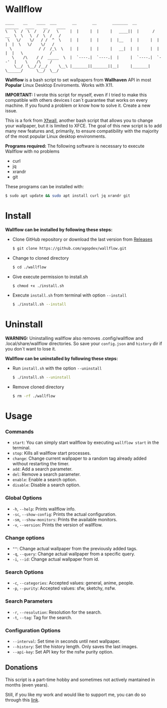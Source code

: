 # Wallflow

```
____    __    ____  ___       __       __       _______  __        ______   ____    __    ____ 
\   \  /  \  /   / /   \     |  |     |  |     |   ____||  |      /  __  \  \   \  /  \  /   / 
 \   \/    \/   / /  ^  \    |  |     |  |     |  |__   |  |     |  |  |  |  \   \/    \/   /  
  \            / /  /_\  \   |  |     |  |     |   __|  |  |     |  |  |  |   \            /   
   \    /\    / /  _____  \  |  `----.|  `----.|  |     |  `----.|  `--'  |    \    /\    /    
    \__/  \__/ /__/     \__\ |_______||_______||__|     |_______| \______/      \__/  \__/     
```

**Wallflow** is a bash script to set wallpapers from **Wallhaven** API in most **Popular** Linux Desktop Enviroments. Works with X11.

**IMPORTANT:** I wrote this script for myself, even if I tried to make this compatible with others devices I can´t guarantee that works on every machine. If you found a problem or know how to solve it. Create a new issue.

This is a fork from [Xfwall](https://github.com/agopdev/xfwall), another bash script that allows you to change your wallpaper, but it is limited to XFCE. The goal of this new script is to add many new features and, primarily, to ensure compatibility with the majority of the most popular Linux desktop environments.

__Programs required:__ The following software is necessary to execute Wallflow with no problems
- curl
- jq
- xrandr
- git

These programs can be installed with:
```bash
$ sudo apt update && sudo apt install curl jq xrandr git
```

# Install
__Wallflow can be installed by following these steps:__

+ Clone GitHub repository or download the last version from [Releases](https://github.com/agopdev/wallflow/releases)

    ```bash
    $ git clone https://github.com/agopdev/wallflow.git
    ```
+ Change to cloned directory

    ```bash
    $ cd ./wallflow
    ```
+ Give execute permission to install.sh

    ```bash
    $ chmod +x ./install.sh
    ```
+ Execute `install.sh` from terminal with option `--install`

    ```bash
    $ ./install.sh --install
    ```

# Uninstall
**WARNING:** Uninstalling wallflow also removes .config/wallflow and .local/share/wallflow directories. So save your `config.json` and `history` dir if you don´t want to lose it.

__Wallflow can be uninstalled by following these steps:__

+ Run `install.sh` with the option `--uninstall`

    ```bash
    $ ./install.sh --uninstall
    ```

+ Remove cloned directory

    ```bash
    $ rm -rf ./wallflow
    ```

# Usage
### Commands
- `start`: You can simply start wallflow by executing `wallflow start` in the terminal.
- `stop`: Kills all wallflow start processes.
- `change`: Change current wallpaper to a random tag already added without restarting the timer.
- `add`: Add a search parameter.
- `del`: Remove a search parameter.
- `enable`: Enable a search option.
- `disable`: Disable a search option.

### Global Options
- `-h`, `--help`: Prints wallflow info.
- `-sc`, `--show-config`: Prints the actual configuration.
- `-sm`, `--show-monitors`: Prints the available monitors.
- `-v`, `--version`: Prints the version of wallflow.

### Change options
- `""`: Change actual wallpaper from the previously added tags.
- `-q`, `--query`: Change actual wallpaper from a specific query.
- `-i`, `--id`: Change actual wallpaper from id.

### Search Options
- `-c`, `--categories`: Accepted values: general, anime, people.
- `-p`, `--purity`: Accepted values: sfw, sketchy, nsfw.

### Search Parameters
- `-r`, `--resolution`: Resolution for the search.
- `-t`, `--tag`: Tag for the search.

### Configuration Options
- `--interval`: Set time in seconds until next wallpaper.
- `--history`: Set the history length. Only saves the last images.
- `--api-key`: Set API key for the nsfw purity option.


## Donations
This script is a part-time hobby and sometimes not actively mantained in months (even years). 

Still, if you like my work and would like to support me, you can do so through this [link](https://paypal.me/agopdev).